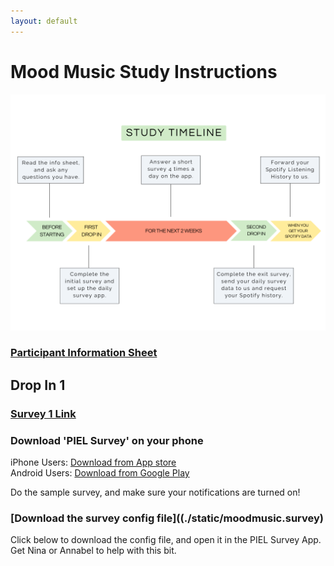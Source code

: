 ```yaml
---
layout: default
---
```


# Mood Music Study Instructions

![Study Timeline](./static/timeline.png)

### [Participant Information Sheet](./static/infosheet.pdf)

## Drop In 1

### [Survey 1 Link](https://bristolexppsych.eu.qualtrics.com/jfe/form/SV_eb3N4v0sbPNNO1o)

### Download 'PIEL Survey' on your phone

iPhone Users: [Download from App store](https://itunes.apple.com/au/app/piel-survey/id1257313392?mt=8)  
Android Users: [Download from Google Play](https://play.google.com/store/apps/details?id=au.com.bluejay.pielsurvey)  

Do the sample survey, and make sure your notifications are turned on!

### [Download the survey config file]((./static/moodmusic.survey)

Click below to download the config file, and open it in the PIEL Survey App. 
Get Nina or Annabel to help with this bit.
